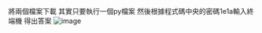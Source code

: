 將兩個檔案下載
其實只要執行一個py檔案
然後根據程式碼中央的密碼1e1a輸入終端機
得出答案
![image](https://user-images.githubusercontent.com/72643996/218316873-c45d883f-863a-40a0-a1be-c439468545f4.png)
